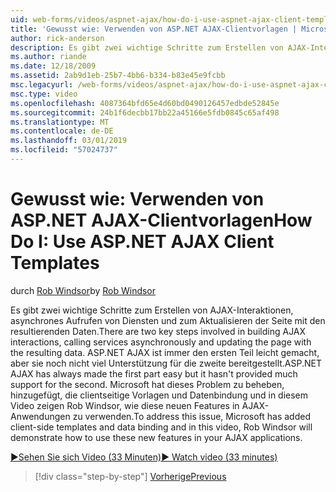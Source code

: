 ```yaml
---
uid: web-forms/videos/aspnet-ajax/how-do-i-use-aspnet-ajax-client-templates
title: 'Gewusst wie: Verwenden von ASP.NET AJAX-Clientvorlagen | Microsoft-Dokumentation'
author: rick-anderson
description: Es gibt zwei wichtige Schritte zum Erstellen von AJAX-Interaktionen, asynchrones Aufrufen von Diensten und zum Aktualisieren der Seite mit den resultierenden Daten. ASP.NET AJAX-h...
ms.author: riande
ms.date: 12/18/2009
ms.assetid: 2ab9d1eb-25b7-4bb6-b334-b83e45e9fcbb
msc.legacyurl: /web-forms/videos/aspnet-ajax/how-do-i-use-aspnet-ajax-client-templates
msc.type: video
ms.openlocfilehash: 4087364bfd65e4d60bd0490126457edbde52845e
ms.sourcegitcommit: 24b1f6decbb17bb22a45166e5fdb0845c65af498
ms.translationtype: MT
ms.contentlocale: de-DE
ms.lasthandoff: 03/01/2019
ms.locfileid: "57024737"
---
```

<a name="how-do-i-use-aspnet-ajax-client-templates"></a><span data-ttu-id="902f3-104">Gewusst wie: Verwenden von ASP.NET AJAX-Clientvorlagen</span><span class="sxs-lookup"><span data-stu-id="902f3-104">How Do I: Use ASP.NET AJAX Client Templates</span></span>
====================
<span data-ttu-id="902f3-105">durch [Rob Windsor](https://twitter.com/robwindsor)</span><span class="sxs-lookup"><span data-stu-id="902f3-105">by [Rob Windsor](https://twitter.com/robwindsor)</span></span>

<span data-ttu-id="902f3-106">Es gibt zwei wichtige Schritte zum Erstellen von AJAX-Interaktionen, asynchrones Aufrufen von Diensten und zum Aktualisieren der Seite mit den resultierenden Daten.</span><span class="sxs-lookup"><span data-stu-id="902f3-106">There are two key steps involved in building AJAX interactions, calling services asynchronously and updating the page with the resulting data.</span></span> <span data-ttu-id="902f3-107">ASP.NET AJAX ist immer den ersten Teil leicht gemacht, aber sie noch nicht viel Unterstützung für die zweite bereitgestellt.</span><span class="sxs-lookup"><span data-stu-id="902f3-107">ASP.NET AJAX has always made the first part easy but it hasn't provided much support for the second.</span></span> <span data-ttu-id="902f3-108">Microsoft hat dieses Problem zu beheben, hinzugefügt, die clientseitige Vorlagen und Datenbindung und in diesem Video zeigen Rob Windsor, wie diese neuen Features in AJAX-Anwendungen zu verwenden.</span><span class="sxs-lookup"><span data-stu-id="902f3-108">To address this issue, Microsoft has added client-side templates and data binding and in this video, Rob Windsor will demonstrate how to use these new features in your AJAX applications.</span></span>

[<span data-ttu-id="902f3-109">&#9654;Sehen Sie sich Video (33 Minuten)</span><span class="sxs-lookup"><span data-stu-id="902f3-109">&#9654; Watch video (33 minutes)</span></span>](https://channel9.msdn.com/Blogs/ASP-NET-Site-Videos/how-do-i-use-aspnet-ajax-client-templates)

> [!div class="step-by-step"]
> [<span data-ttu-id="902f3-110">Vorherige</span><span class="sxs-lookup"><span data-stu-id="902f3-110">Previous</span></span>](how-do-i-customize-error-handling-for-the-aspnet-ajax-updatepanel.md)
